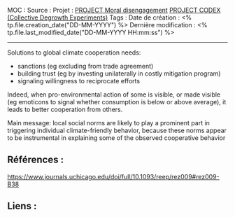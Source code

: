 MOC		: 
Source	: 
Projet	: [PROJECT Moral disengagement](../../PROJECT%20Moral%20disengagement.md) [PROJECT CODEX (Collective Degrowth Experiments)](Projects/Ecovillage%20research/PROJECT%20CODEX%20(Collective%20Degrowth%20Experiments).md)
Tags	:
Date de création : <% tp.file.creation_date("DD-MM-YYYY") %>
Dernière modification : <% tp.file.last_modified_date("DD-MM-YYYY HH:mm:ss") %>

---
Solutions to global climate cooperation needs:
- sanctions (eg excluding from trade agreement)
- building trust (eg by investing unilaterally in costly mitigation program)
- signaling willingness to reciprocate efforts

Indeed, when pro-environmental action of some is visible, or made visible (eg emoticons to signal whether consumption is below or above average), it leads to better cooperation from others. 

Main message: local social norms are likely to play a prominent part in triggering individual climate-friendly behavior, because these norms appear to be instrumental in explaining some of the observed cooperative behavior

## Références : 
https://www.journals.uchicago.edu/doi/full/10.1093/reep/rez009#rez009-B38


## Liens :